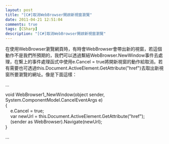 ```yaml
---
layout: post
title: "[C#]取消WebBrowser開啟新視窗瀏覽"
date: 2011-04-21 12:51:04
comments: true
tags: [CSharp]
description: "[C#]取消WebBrowser開啟新視窗瀏覽"
---
```

<p>在使用WebBrowser瀏覽網頁時，有時會WebBrowser會帶出新的視窗，若這個動作不是我們所預期的，我們可以透過繫結WebBrowser.NewWindow事件去處理，在繫上的事件處理函式中使用e.Cancel = true將開新視窗的動作給取消。若有需要也可透過this.Document.ActiveElement.GetAttribute("href")去取出新視窗所要瀏覽的網址。像是下面這樣：</p>  <p>...</p>  <p>void WebBrowser1_NewWindow(object sender, System.ComponentModel.CancelEventArgs e)   <br />{    <br />    e.Cancel = true;    <br />    var newUrl = this.Document.ActiveElement.GetAttribute("href");    <br />    (sender as WebBrowser).Navigate(newUrl);    <br />}</p>  <p>...</p>